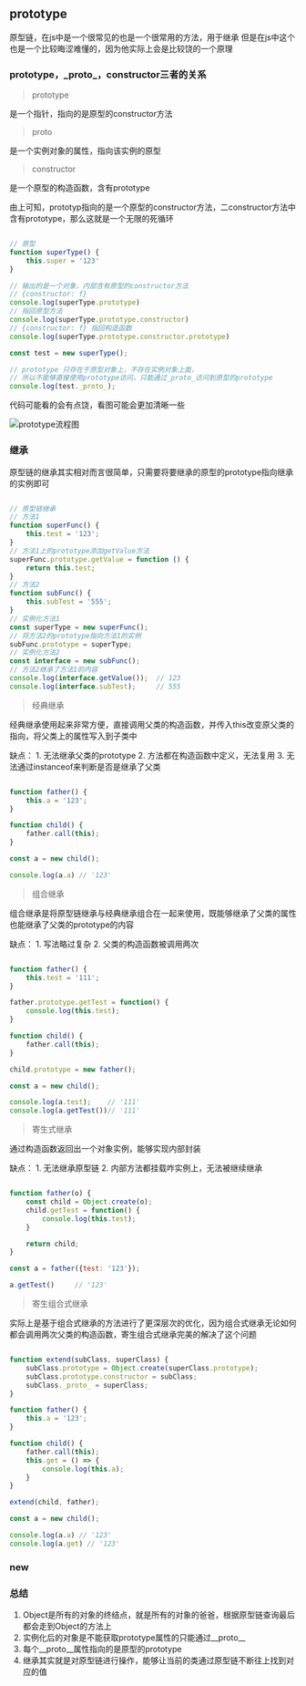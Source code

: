 ## prototype

原型链，在js中是一个很常见的也是一个很常用的方法，用于继承
但是在js中这个也是一个比较晦涩难懂的，因为他实际上会是比较饶的一个原理

### prototype，\_proto\_，constructor三者的关系

> prototype

是一个指针，指向的是原型的constructor方法

> proto

是一个实例对象的属性，指向该实例的原型

> constructor

是一个原型的构造函数，含有prototype

由上可知，prototyp指向的是一个原型的constructor方法，二constructor方法中含有prototype，那么这就是一个无限的死循环

``` javascript

// 原型
function superType() {
    this.super = '123'
}

// 输出的是一个对象，内部含有原型的constructor方法
// {constructor: f}
console.log(superType.prototype)
// 指回原型方法
console.log(superType.prototype.constructor)
// {constructor: f} 指回构造函数
console.log(superType.prototype.constructor.prototype)

const test = new superType();

// prototype 只存在于原型对象上，不存在实例对象上面，
// 所以不能够直接使用prototype访问，只能通过_proto_访问到原型的prototype
console.log(test._proto_);

```

代码可能看的会有点饶，看图可能会更加清晰一些

![prototype流程图](../public/image/3.png)

### 继承

原型链的继承其实相对而言很简单，只需要将要继承的原型的prototype指向继承的实例即可

``` javascript

// 原型链继承
// 方法1
function superFunc() {
    this.test = '123';
}
// 方法1上的prototype添加getValue方法
superFunc.prototype.getValue = function () {
    return this.test;
}
// 方法2
function subFunc() {
    this.subTest = '555';
}
// 实例化方法1
const superType = new superFunc();
// 将方法2的prototype指向方法1的实例
subFunc.prototype = superType;
// 实例化方法2
const interface = new subFunc();
// 方法2继承了方法1的内容
console.log(interface.getValue());  // 123
console.log(interface.subTest);     // 555

```

> 经典继承

经典继承使用起来非常方便，直接调用父类的构造函数，并传入this改变原父类的指向，将父类上的属性写入到子类中

缺点：
    1. 无法继承父类的prototype
    2. 方法都在构造函数中定义，无法复用
    3. 无法通过instanceof来判断是否是继承了父类

``` javascript

function father() {
    this.a = '123';
}

function child() {
    father.call(this);
}

const a = new child();

console.log(a.a) // '123'

```

> 组合继承

组合继承是将原型链继承与经典继承组合在一起来使用，既能够继承了父类的属性也能继承了父类的prototype的内容

缺点：
    1. 写法略过复杂
    2. 父类的构造函数被调用两次

``` javascript

function father() {
    this.test = '111';
}

father.prototype.getTest = function() {
    console.log(this.test);
}

function child() {
    father.call(this);
}

child.prototype = new father();

const a = new child();

console.log(a.test);    // '111'
console.log(a.getTest())// '111'

```

> 寄生式继承

通过构造函数返回出一个对象实例，能够实现内部封装

缺点：
    1. 无法继承原型链
    2. 内部方法都挂载咋实例上，无法被继续继承

``` javascript

function father(o) {
    const child = Object.create(o);
    child.getTest = function() {
        console.log(this.test);
    }

    return child;
}

const a = father({test: '123'});

a.getTest()     // '123'

```

> 寄生组合式继承

实际上是基于组合式继承的方法进行了更深层次的优化，因为组合式继承无论如何都会调用两次父类的构造函数，寄生组合式继承完美的解决了这个问题

``` javascript

function extend(subClass, superClass) {
    subClass.prototype = Object.create(superClass.prototype);
    subClass.prototype.constructor = subClass;
    subClass._proto_ = superClass;
}

function father() {
    this.a = '123';
}

function child() {
    father.call(this);
    this.get = () => {
        console.log(this.a);
    }
}

extend(child, father);

const a = new child();

console.log(a.a) // '123'
console.log(a.get) // '123'


```

### new



### 总结

1. Object是所有的对象的终结点，就是所有的对象的爸爸，根据原型链查询最后都会走到Object的方法上
2. 实例化后的对象是不能获取prototype属性的只能通过__proto__
3. 每个__proto__属性指向的是原型的prototype
4. 继承其实就是对原型链进行操作，能够让当前的类通过原型链不断往上找到对应的值

